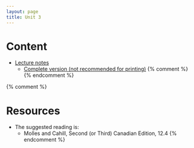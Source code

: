 ```yaml
---
layout: page
title: Unit 3
---
```


# Content

* [Lecture notes](/materials/nonlinear.handouts.pdf)
  * [Complete version (not recommended for printing)](/materials/nonlinear.complete.pdf)
{% comment %} 
{% endcomment %} 

{% comment %} 
# Resources

* The suggested reading is:
  * Molles and Cahill, Second (or Third) Canadian Edition, 12.4
{% endcomment %} 
